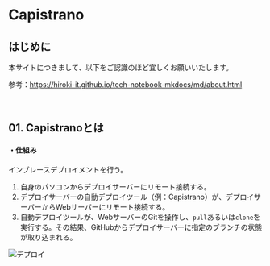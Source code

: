 # Capistrano

## はじめに

本サイトにつきまして、以下をご認識のほど宜しくお願いいたします。

参考：https://hiroki-it.github.io/tech-notebook-mkdocs/md/about.html

<br>

## 01. Capistranoとは

#### ・仕組み

インプレースデプロイメントを行う。

1. 自身のパソコンからデプロイサーバーにリモート接続する。
2. デプロイサーバーの自動デプロイツール（例：Capistrano）が、デプロイサーバーからWebサーバーにリモート接続する。
3. 自動デプロイツールが、WebサーバーのGitを操作し、```pull```あるいは```clone```を実行する。その結果、GitHubからデプロイサーバーに指定のブランチの状態が取り込まれる。

![デプロイ](https://raw.githubusercontent.com/hiroki-it/tech-notebook/master/images/デプロイ.png)
